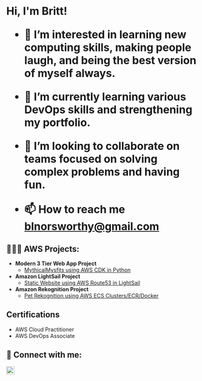 <h1>Hi, I'm Britt!
  
  
- 👀 I’m interested in learning new computing skills, making people laugh, and being the best version of myself always.
  
- 🌱 I’m currently learning various DevOps skills and strengthening my portfolio.
  
- 💞️ I’m looking to collaborate on teams focused on solving complex problems and having fun.
  
- 📫 How to reach me blnorsworthy@gmail.com

<h2>👩🏽‍💻 AWS Projects:</h2>

- <b>Modern 3 Tier Web App Project </b>
  - [MythicalMysfits using AWS CDK in Python](https://github.com/brittania92/mymysfits)
- <b>Amazon LightSail Project </b>
  - [Static Website using AWS Route53 in LightSail ](https://github.com/brittania92/mystaticwebsiteBN.git)
- <b> Amazon Rekognition Project</b>  
  - [Pet Rekognition using AWS ECS Clusters/ECR/Docker](https://github.com/brittania92/rekognition-skynet.git)

<h2> Certifications</h2>

- AWS Cloud Practitioner 
- AWS DevOps Associate


<h2> 🤳 Connect with me:</h2>


[<img align="left" alt="JoshMadakor | LinkedIn" width="22px" src="https://cdn.jsdelivr.net/npm/simple-icons@v3/icons/linkedin.svg" />][linkedin]


[linkedin]: https://linkedin.com/in/britt-norsworthy

<!--
**joshmadakor1/joshmadakor1** is a ✨ _special_ ✨ repository because its `README.md` (this file) appears on your GitHub profile.

Here are some ideas to get you started:

- 🔭 I’m currently working on ...
- 🌱 I’m currently learning ...
- 👯 I’m looking to collaborate on ...
- 🤔 I’m looking for help with ...
- 💬 Ask me about ...
- 📫 How to reach me: ...
- 😄 Pronouns: ...
- ⚡ Fun fact: ...
-->
